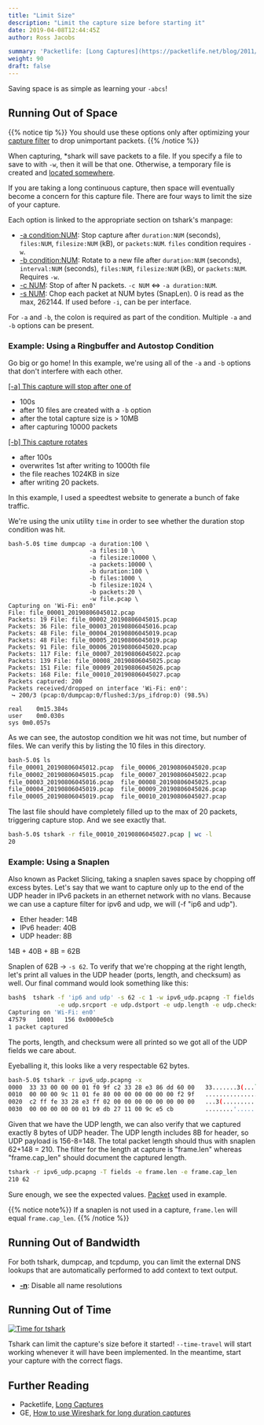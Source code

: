 ```yaml
---
title: "Limit Size"
description: "Limit the capture size before starting it"
date: 2019-04-08T12:44:45Z
author: Ross Jacobs

summary: 'Packetlife: [Long Captures](https://packetlife.net/blog/2011/mar/9/long-term-traffic-capture-wireshark/)'
weight: 90
draft: false
---
```


Saving space is as simple as learning your `-abcs`!

## Running Out of Space

{{% notice tip %}}
You should use these options only after optimizing your [capture filter](/capture/capture_filters) to drop unimportant packets.
{{% /notice %}}

When capturing, \*shark will save packets to a file. If you specify a file to save to with `-w`, then it will be that one. Otherwise, a temporary file is created and [located somewhere](/capture/dumpcap/#finding-the-generated-temporary-file).

If you are taking a long continuous capture, then space will eventually become a
concern for this capture file. There are four ways to limit the size of your capture.

Each option is linked to the appropriate section on tshark's manpage:

* [-a condition:NUM](https://www.wireshark.org/docs/man-pages/tshark.html#a-capture-autostop-condition): Stop capture after `duration:NUM` (seconds), `files:NUM`, `filesize:NUM` (kB), or `packets:NUM`. `files` condition requires `-w`.
* [-b condition:NUM](https://www.wireshark.org/docs/man-pages/tshark.html#b-capture-ring-buffer-option): Rotate to a new file after `duration:NUM` (seconds), `interval:NUM` (seconds), `files:NUM`, `filesize:NUM` (kB), or `packets:NUM`. Requires `-w`.
* [-c NUM](https://www.wireshark.org/docs/man-pages/tshark.html#c-capture-packet-count): Stop of after N packets. `-c NUM` <=> `-a duration:NUM`.
* [-s NUM](https://www.wireshark.org/docs/man-pages/tshark.html#s-capture-snaplen): Chop each packet at NUM bytes (SnapLen). 0 is read as the max, 262144. If used before `-i`, can be per interface.

For `-a` and `-b`, the colon is required as part of the condition. Multiple `-a` and `-b` options can be present.

### Example: Using a Ringbuffer and Autostop Condition

Go big or go home! In this example, we're using all of the `-a` and `-b` options that don't interfere with each other.

<u>[-a] This capture will stop after one of</u>

* 100s
* after 10 files are created with a `-b` option
* after the total capture size is > 10MB
* after capturing 10000 packets

<u>[-b] This capture rotates</u>

* after 100s
* overwrites 1st after writing to 1000th file
* the file reaches 1024KB in size
* after writing 20 packets.

In this example, I used a speedtest website to generate a bunch of fake traffic.

We're using the unix utility `time` in order to see whether the duration stop condition was hit.

```
bash-5.0$ time dumpcap -a duration:100 \
                       -a files:10 \
                       -a filesize:10000 \
                       -a packets:10000 \
                       -b duration:100 \
                       -b files:1000 \
                       -b filesize:1024 \
                       -b packets:20 \
                       -w file.pcap \
Capturing on 'Wi-Fi: en0'
File: file_00001_20190806045012.pcap
Packets: 19 File: file_00002_20190806045015.pcap
Packets: 36 File: file_00003_20190806045016.pcap
Packets: 48 File: file_00004_20190806045019.pcap
Packets: 48 File: file_00005_20190806045019.pcap
Packets: 91 File: file_00006_20190806045020.pcap
Packets: 117 File: file_00007_20190806045022.pcap
Packets: 139 File: file_00008_20190806045025.pcap
Packets: 151 File: file_00009_20190806045026.pcap
Packets: 168 File: file_00010_20190806045027.pcap
Packets captured: 200
Packets received/dropped on interface 'Wi-Fi: en0':
 ↪ 200/3 (pcap:0/dumpcap:0/flushed:3/ps_ifdrop:0) (98.5%)

real	0m15.384s
user	0m0.030s
sys	0m0.057s
```

As we can see, the autostop condition we hit was not time, but number of files.
We can verify this by listing the 10 files in this directory.

```bash
bash-5.0$ ls
file_00001_20190806045012.pcap	file_00006_20190806045020.pcap
file_00002_20190806045015.pcap	file_00007_20190806045022.pcap
file_00003_20190806045016.pcap	file_00008_20190806045025.pcap
file_00004_20190806045019.pcap	file_00009_20190806045026.pcap
file_00005_20190806045019.pcap	file_00010_20190806045027.pcap
```

The last file should have completely filled up to the max of 20 packets, triggering capture stop.
And we see exactly that.

```bash
bash-5.0$ tshark -r file_00010_20190806045027.pcap | wc -l
20
```

### Example: Using a Snaplen

Also known as Packet Slicing, taking a snaplen saves space by chopping off excess bytes. Let's say that we want to capture only up to the end of the UDP header in IPv6 packets in an ethernet network with no vlans. Because we can use a capture filter for ipv6 and udp, we will (-f "ip6 and udp").

* Ether header: 14B
* IPv6 header: 40B
* UDP header: 8B

14B + 40B + 8B = 62B

Snaplen of 62B -> `-s 62`. To verify that we're chopping at the right length, let's print all values in the UDP header (ports, length, and checksum) as well.
Our final command would look something like this:

```bash
bash$  tshark -f 'ip6 and udp' -s 62 -c 1 -w ipv6_udp.pcapng -T fields \
              -e udp.srcport -e udp.dstport -e udp.length -e udp.checksum
Capturing on 'Wi-Fi: en0'
47579   10001	156 0x0000e5cb
1 packet captured
```

The ports, length, and checksum were all printed so we got all of the UDP fields we care about.

Eyeballing it, this looks like a very respectable 62 bytes.

```bash
bash-5.0$ tshark -r ipv6_udp.pcapng -x
0000  33 33 00 00 00 01 f0 9f c2 33 28 e3 86 dd 60 00   33.......3(...`.
0010  00 00 00 9c 11 01 fe 80 00 00 00 00 00 00 f2 9f   ................
0020  c2 ff fe 33 28 e3 ff 02 00 00 00 00 00 00 00 00   ...3(...........
0030  00 00 00 00 00 01 b9 db 27 11 00 9c e5 cb         ........'.....
```

Given that we have the UDP length, we can also verify that we captured exactly 8 bytes of UDP header. The UDP length includes 8B for header, so UDP payload is 156-8=148. The total packet length should thus with snaplen 62+148 = 210. The filter for the length at capture is "frame.len" whereas "frame.cap_len" should document the captured length.

```bash
tshark -r ipv6_udp.pcapng -T fields -e frame.len -e frame.cap_len
210	62
```

Sure enough, we see the expected values. [Packet](https://dl.dropboxusercontent.com/s/8d2dfcbgxtozlq9/ipv6_udp_snaplen.pcapng) used in example.

{{% notice note%}}
If a snaplen is not used in a capture, `frame.len` will equal `frame.cap_len`.
{{% /notice %}}

## Running Out of Bandwidth

For both tshark, dumpcap, and tcpdump, you can limit the external DNS lookups that are automatically performed to add context to text output.

* <u>**-n**</u>: Disable all name resolutions

## Running Out of Time

<a href="https://xkcd.com/716/"><img src="/images/time_for_tshark.jpg" alt="Time for tshark"></a>

Tshark can limit the capture's size before it started! `--time-travel` will start working whenever it will have been implemented.
In the meantime, start your capture with the correct flags.

## Further Reading

* Packetlife, [Long Captures](https://packetlife.net/blog/2011/mar/9/long-term-traffic-capture-wireshark/)
* GE, [How to use Wireshark for long duration captures](https://digitalsupport.ge.com/communities/en_US/Article/How-to-use-Wireshark-for-long-duration-captures)
